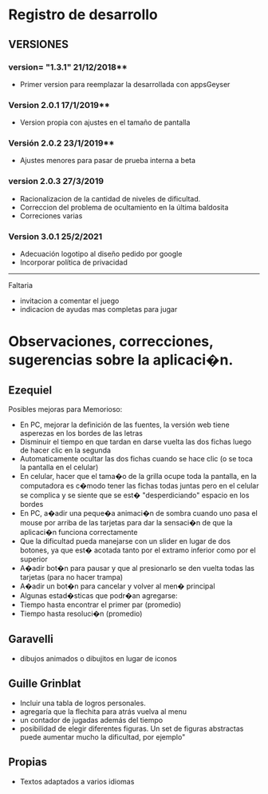 # Registro de desarrollo

## VERSIONES

### version= "1.3.1"	21/12/2018**
- Primer version para reemplazar la desarrollada con appsGeyser

### Version 2.0.1	17/1/2019**
- Version propia con ajustes en el tamaño de pantalla

### Versión 2.0.2	23/1/2019**
- Ajustes menores para pasar de prueba interna a beta

### version 2.0.3		27/3/2019
- Racionalizacion de la cantidad de niveles de dificultad.
- Correccion del problema de ocultamiento en la última baldosita
- Correciones varias

### Version 3.0.1   25/2/2021
- Adecuación logotipo al diseño pedido por google
- Incorporar política de privacidad


---

Faltaria
- invitacion a comentar el juego
- indicacion de ayudas mas completas para jugar


# Observaciones, correcciones, sugerencias sobre la aplicaci�n.

## Ezequiel
Posibles mejoras para Memorioso:
* En PC, mejorar la definición de las fuentes, la versión web tiene asperezas en los bordes de las letras
* Disminuir el tiempo en que tardan en darse vuelta las dos fichas luego de hacer clic en la segunda
* Automaticamente ocultar las dos fichas cuando se hace clic (o se toca la pantalla en el celular)
* En celular, hacer que el tama�o de la grilla ocupe toda la pantalla, en la computadora es c�modo tener las fichas todas juntas pero en el celular se complica y se siente que se est� "desperdiciando" espacio en los bordes
* En PC, a�adir una peque�a animaci�n de sombra cuando uno pasa el mouse por arriba de las tarjetas para dar la sensaci�n de que la aplicaci�n funciona correctamente
* Que la dificultad pueda manejarse con un slider en lugar de dos botones, ya que est� acotada tanto por el extramo inferior como por el superior
* A�adir bot�n para pausar y que al presionarlo se den vuelta todas las tarjetas (para no hacer trampa)
* A�adir un bot�n para cancelar y volver al men� principal
* Algunas estad�sticas que podr�an agregarse:
* Tiempo hasta encontrar el primer par (promedio)
* Tiempo hasta resoluci�n (promedio)

## Garavelli
* dibujos animados o dibujitos en lugar de iconos

## Guille Grinblat
* Incluir una tabla de logros personales.
* agregaría que la flechita para atrás vuelva al menu
* un contador de jugadas además del tiempo
* posibilidad de elegir diferentes figuras. Un set de figuras abstractas puede aumentar mucho la dificultad, por ejemplo"

## Propias
* Textos adaptados a varios idiomas

